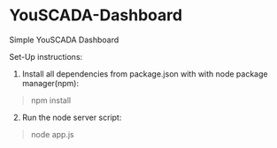 # YouSCADA-Dashboard
Simple YouSCADA Dashboard

Set-Up instructions:

1) Install all dependencies from package.json with with node package manager(npm): 
  
  > npm install

2) Run the node server script:

  > node app.js
